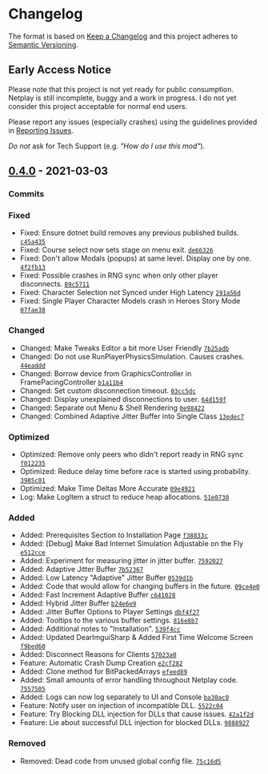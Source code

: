# Changelog

The format is based on [Keep a Changelog](https://keepachangelog.com/en/1.0.0/)
and this project adheres to [Semantic Versioning](https://semver.org/spec/v2.0.0.html).

## Early Access Notice
Please note that this project is not yet ready for public consumption. Netplay is still incomplete, buggy and a work in progress. I do not yet consider this project acceptable for normal end users. 

Please report any issues (especially crashes) using the guidelines provided in [Reporting Issues](https://sewer56.dev/Riders.Tweakbox/reporting-issues/).

*Do not* ask for Tech Support (e.g. *"How do I use this mod"*).

## [0.4.0](https://github.com/Sewer56/Riders.Tweakbox/compare/0.3.1...0.4.0) - 2021-03-03

### Commits

### Fixed
- Fixed: Ensure dotnet build removes any previous published builds. [`c45a435`](https://github.com/Sewer56/Riders.Tweakbox/commit/c45a435f68fad0d7d001904e094f46c1e1c35dee)
- Fixed: Course select now sets stage on menu exit. [`de66326`](https://github.com/Sewer56/Riders.Tweakbox/commit/de66326bb5aae268e8f2cc2aaf20db3196f8fb4b)
- Fixed: Don't allow Modals (popups) at same level. Display one by one. [`4f2fb13`](https://github.com/Sewer56/Riders.Tweakbox/commit/4f2fb13a04d249ab413eb62f5f3bfe6bca880045)
- Fixed: Possible crashes in RNG sync when only other player disconnects. [`89c5711`](https://github.com/Sewer56/Riders.Tweakbox/commit/89c57118658bc485e4ce3bde73a22e033eebf90c)
- Fixed: Character Selection not Synced under High Latency [`291a56d`](https://github.com/Sewer56/Riders.Tweakbox/commit/291a56d2d041622ead2d77ad9470dc578e0e0fa6)
- Fixed: Single Player Character Models crash in Heroes Story Mode [`07fae38`](https://github.com/Sewer56/Riders.Tweakbox/commit/07fae38b7d897bb7b8d1ca234e6d07892666b947)

### Changed
- Changed: Make Tweaks Editor a bit more User Friendly [`7b25adb`](https://github.com/Sewer56/Riders.Tweakbox/commit/7b25adbf7511f59bd80d0fe6f555eff4bf48199e)
- Changed: Do not use RunPlayerPhysicsSimulation. Causes crashes. [`44eaddd`](https://github.com/Sewer56/Riders.Tweakbox/commit/44eadddc6a6149df6b1166f7e67e5b43fcea0a75)
- Changed: Borrow device from GraphicsController in FramePacingController [`b1a11b4`](https://github.com/Sewer56/Riders.Tweakbox/commit/b1a11b48b2b1c359d09d1fc48b1d2d6f302f1eee)
- Changed: Set custom disconnection timeout. [`03cc5dc`](https://github.com/Sewer56/Riders.Tweakbox/commit/03cc5dc8e6cfe15296b8785a40cede47ae644a90)
- Changed: Display unexplained disconnections to user. [`64d159f`](https://github.com/Sewer56/Riders.Tweakbox/commit/64d159f4b10210ded6ac5a18aa10daa985416acb)
- Changed: Separate out Menu & Shell Rendering [`0e98422`](https://github.com/Sewer56/Riders.Tweakbox/commit/0e984221dd9afa9ed417a3dd8ed1683ed0f6788b)
- Changed: Combined Adaptive Jitter Buffer into Single Class [`13edec7`](https://github.com/Sewer56/Riders.Tweakbox/commit/13edec72ed106c9b24003f0778459b50372c8cd4)

### Optimized
- Optimized: Remove only peers who didn't report ready in RNG sync [`f012235`](https://github.com/Sewer56/Riders.Tweakbox/commit/f012235d05e8e47005f2042cfbb44b0591668008)
- Optimized: Reduce delay time before race is started using probability. [`3985c01`](https://github.com/Sewer56/Riders.Tweakbox/commit/3985c0187a70836d3363d0069b36554ca6ac4ec0)
- Optimized: Make Time Deltas More Accurate [`09e4921`](https://github.com/Sewer56/Riders.Tweakbox/commit/09e4921ffb6fd393b30961a43399e2c1258512be)
- Log: Make LogItem a struct to reduce heap allocations. [`51e0730`](https://github.com/Sewer56/Riders.Tweakbox/commit/51e0730e9be4b2d5989f5847acfd90db4f0b7b3a)

### Added
- Added: Prerequisites Section to Installation Page [`f38833c`](https://github.com/Sewer56/Riders.Tweakbox/commit/f38833c7082ba69bd580c76aa60abc1d493e6f75)
- Added: [Debug] Make Bad Internet Simulation Adjustable on the Fly [`e512cce`](https://github.com/Sewer56/Riders.Tweakbox/commit/e512cce386ce3ce2f5c75f0eb4589953cbd86fbb)
- Added: Experiment for measuring jitter in jitter buffer. [`7592027`](https://github.com/Sewer56/Riders.Tweakbox/commit/75920274a52e46bd6d7dd0190a89845b59bf2414)
- Added: Adaptive Jitter Buffer [`7b52367`](https://github.com/Sewer56/Riders.Tweakbox/commit/7b523671421de8b3be375ac9f8a95c41494abf46)
- Added: Low Latency "Adaptive" Jitter Buffer [`0539d1b`](https://github.com/Sewer56/Riders.Tweakbox/commit/0539d1b5a65b7faebf6ee0cc7a77a26d1ef39593)
- Added: Code that would allow for changing buffers in the future. [`09ce4e0`](https://github.com/Sewer56/Riders.Tweakbox/commit/09ce4e06992d479688af02b30b143e044e8a58c7)
- Added: Fast Increment Adaptive Buffer [`c641028`](https://github.com/Sewer56/Riders.Tweakbox/commit/c641028d58047b469bd74a7cc4f3c40583079ead)
- Added: Hybrid Jitter Buffer [`b24e6e9`](https://github.com/Sewer56/Riders.Tweakbox/commit/b24e6e9468557a02730273bba09f2938e0d03bb6)
- Added: Jitter Buffer Options to Player Settings [`dbf4f27`](https://github.com/Sewer56/Riders.Tweakbox/commit/dbf4f27c93a55c1605bd27b2527069dc8af7b03a)
- Added: Tooltips to the various buffer settings. [`816e8b7`](https://github.com/Sewer56/Riders.Tweakbox/commit/816e8b7ee2dc343bf679de6f6d0faaabb1d08481)
- Added: Additional notes to "Installation". [`539f4cc`](https://github.com/Sewer56/Riders.Tweakbox/commit/539f4cc253da0cd204f1f1a21c8c0fe035fde4f0)
- Added: Updated DearImguiSharp & Added First Time Welcome Screen [`f9bed60`](https://github.com/Sewer56/Riders.Tweakbox/commit/f9bed607252afaab752579a99670926b495485ea)
- Added: Disconnect Reasons for Clients [`57023a0`](https://github.com/Sewer56/Riders.Tweakbox/commit/57023a063a214d23cc3adb8aace15fd83f288096)
- Feature: Automatic Crash Dump Creation [`e2cf282`](https://github.com/Sewer56/Riders.Tweakbox/commit/e2cf282d9b02890e18c2beb6f6693124a8839c39)
- Added: Clone method for BitPackedArrays [`efeed89`](https://github.com/Sewer56/Riders.Tweakbox/commit/efeed89cd2dd86be3415b9aa69b1503ff2a9c63d)
- Added: Small amounts of error handling throughout Netplay code. [`7557505`](https://github.com/Sewer56/Riders.Tweakbox/commit/7557505a75b1c23a69377c887449ccb183d6c5f3)
- Added: Logs can now log separately to UI and Console [`ba30ac0`](https://github.com/Sewer56/Riders.Tweakbox/commit/ba30ac0933924dbb335fec6c3937f67e1dce6caf)
- Feature: Notify user on injection of incompatible DLL. [`5522c04`](https://github.com/Sewer56/Riders.Tweakbox/commit/5522c044eee1fb241f6c89b164037c044396e4c3)
- Feature: Try Blocking DLL injection for DLLs that cause issues. [`42a1f2d`](https://github.com/Sewer56/Riders.Tweakbox/commit/42a1f2dfa61ed197c0785d769a7c3796745a89f3)
- Feature: Lie about successful DLL injection for blocked DLLs. [`9888927`](https://github.com/Sewer56/Riders.Tweakbox/commit/98889271c9e1a4b6e13979216859d13e4dd3f5aa)

### Removed
- Removed: Dead code from unused global config file. [`75c16d5`](https://github.com/Sewer56/Riders.Tweakbox/commit/75c16d566b063d833ed6638852b64953bfd792bd)
